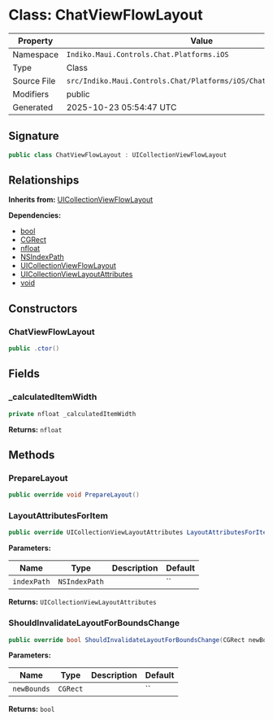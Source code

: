 # Class: ChatViewFlowLayout

| Property | Value |
|----------|-------|
| Namespace | `Indiko.Maui.Controls.Chat.Platforms.iOS` |
| Type | Class |
| Source File | `src/Indiko.Maui.Controls.Chat/Platforms/iOS/ChatViewFlowLayout.cs` |
| Modifiers | public |
| Generated | 2025-10-23 05:54:47 UTC |

## Signature

```csharp
public class ChatViewFlowLayout : UICollectionViewFlowLayout
```

## Relationships

**Inherits from:** [UICollectionViewFlowLayout](UICollectionViewFlowLayout.md)

**Dependencies:**
- [bool](bool.md)
- [CGRect](CGRect.md)
- [nfloat](nfloat.md)
- [NSIndexPath](NSIndexPath.md)
- [UICollectionViewFlowLayout](UICollectionViewFlowLayout.md)
- [UICollectionViewLayoutAttributes](UICollectionViewLayoutAttributes.md)
- [void](void.md)

## Constructors

### ChatViewFlowLayout

```csharp
public .ctor()
```

## Fields

### _calculatedItemWidth

```csharp
private nfloat _calculatedItemWidth
```

**Returns:** `nfloat`

## Methods

### PrepareLayout

```csharp
public override void PrepareLayout()
```

### LayoutAttributesForItem

```csharp
public override UICollectionViewLayoutAttributes LayoutAttributesForItem(NSIndexPath indexPath)
```

**Parameters:**

| Name | Type | Description | Default |
|------|------|-------------|---------|
| `indexPath` | `NSIndexPath` |  | `` |

**Returns:** `UICollectionViewLayoutAttributes`

### ShouldInvalidateLayoutForBoundsChange

```csharp
public override bool ShouldInvalidateLayoutForBoundsChange(CGRect newBounds)
```

**Parameters:**

| Name | Type | Description | Default |
|------|------|-------------|---------|
| `newBounds` | `CGRect` |  | `` |

**Returns:** `bool`

